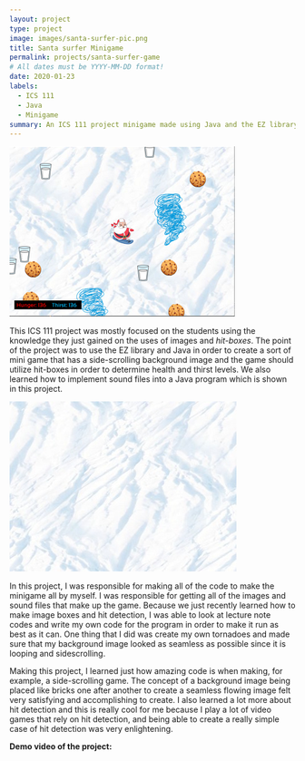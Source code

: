 ```yaml
---
layout: project
type: project
image: images/santa-surfer-pic.png
title: Santa surfer Minigame
permalink: projects/santa-surfer-game
# All dates must be YYYY-MM-DD format!
date: 2020-01-23
labels:
  - ICS 111
  - Java
  - Minigame
summary: An ICS 111 project minigame made using Java and the EZ library.
---
```


<img class="ui medium left floated circular image" src="/images/santa-surfer-pic.png">

This ICS 111 project was mostly focused on the students using the knowledge they just gained on the uses of images and *hit-boxes*. The point of the project was to use the EZ library and Java in order to create a sort of mini game that has a side-scrolling background image and the game should utilize hit-boxes in order to determine health and thirst levels. We also learned how to implement sound files into a Java program which is shown in this project.

<img class="ui medium left floated circular image" src="../images/snow-bg.jpg">

In this project, I was responsible for making all of the code to make the minigame all by myself. I was responsible for getting all of the images and sound files that make up the game. Because we just recently learned how to make image boxes and hit detection, I was able to look at lecture note codes and write my own code for the program in order to make it run as best as it can. One thing that I did was create my own tornadoes and made sure that my background image looked as seamless as possible since it is looping and sidescrolling.

Making this project, I learned just how amazing code is when making, for example, a side-scrolling game. The concept of a background image being placed like bricks one after another to create a seamless flowing image felt very satisfying and accomplishing to create. I also learned a lot more about hit detection and this is really cool for me because I play a lot of video games that rely on hit detection, and being able to create a really simple case of hit detection was very enlightening.

**Demo video of the project:**
<div class="ui embed" data-source="youtube" data-id="GhQHbTPKoy8" >
</div>



